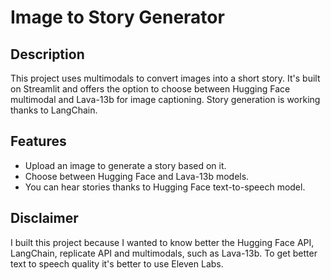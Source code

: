 # Image to Story Generator
## Description
This project uses multimodals to convert images into a short story. It's built on Streamlit and offers the option to choose between Hugging Face multimodal and Lava-13b for image captioning.
Story generation is working thanks to LangChain.

## Features
- Upload an image to generate a story based on it.
- Choose between Hugging Face and Lava-13b models.
- You can hear stories thanks to Hugging Face text-to-speech model.

## Disclaimer
I built this project because I wanted to know better the Hugging Face API, LangChain, replicate API and multimodals, such as Lava-13b.
To get better text to speech quality it's better to use Eleven Labs.
